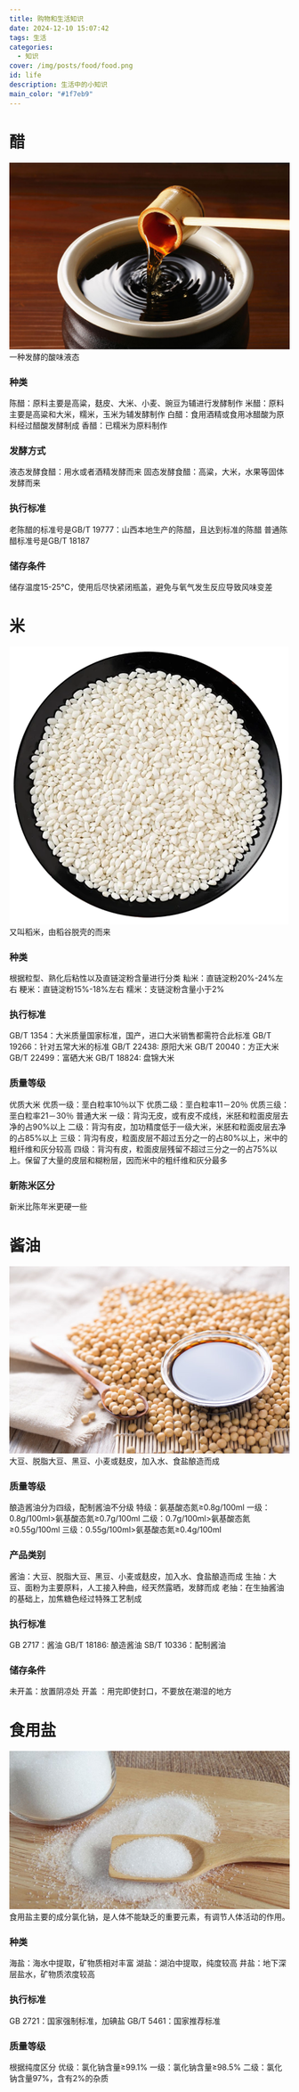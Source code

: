 ```yaml
---
title: 购物和生活知识
date: 2024-12-10 15:07:42
tags: 生活
categories:
  - 知识
cover: /img/posts/food/food.png
id: life
description: 生活中的小知识
main_color: "#1f7eb9"
---
```

# 醋
![](/img/posts/food/cu.png)
一种发酵的酸味液态
### 种类
陈醋：原料主要是高粱，麸皮、大米、小麦、豌豆为辅进行发酵制作
米醋：原料主要是高粱和大米，糯米，玉米为辅发酵制作
白醋：食用酒精或食用冰醋酸为原料经过醋酸发酵制成
香醋：已糯米为原料制作
### 发酵方式
液态发酵食醋：用水或者酒精发酵而来
固态发酵食醋：高粱，大米，水果等固体发酵而来
### 执行标准
老陈醋的标准号是GB/T 19777：山西本地生产的陈醋，且达到标准的陈醋
普通陈醋标准号是GB/T 18187
### 储存条件
储存温度15-25℃，使用后尽快紧闭瓶盖，避免与氧气发生反应导致风味变差
# 米
![](/img/posts/food/mi.png)
又叫稻米，由稻谷脱壳的而来
### 种类
根据粒型、熟化后粘性以及直链淀粉含量进行分类
籼米：直链淀粉20%-24%左右
粳米：直链淀粉15%-18%左右
糯米：支链淀粉含量小于2%
### 执行标准
GB/T 1354：大米质量国家标准，国产，进口大米销售都需符合此标准
GB/T 19266：针对五常大米的标准
GB/T 22438: 原阳大米
GB/T 20040：方正大米
GB/T 22499：富硒大米
GB/T 18824: 盘锦大米
### 质量等级
优质大米
优质一级：垩白粒率10％以下
优质二级：垩白粒率11－20％
优质三级：垩白粒率21－30％
普通大米
一级：背沟无皮，或有皮不成线，米胚和粒面皮层去净的占90%以上
二级：背沟有皮，加功精度低于一级大米，米胚和粒面皮层去净的占85%以上
三级：背沟有皮，粒面皮层不超过五分之一的占80%以上，米中的粗纤维和灰分较高
四级：背沟有皮，粒面皮层残留不超过三分之一的占75%以上。保留了大量的皮层和糊粉层，因而米中的粗纤维和灰分最多
### 新陈米区分
新米比陈年米更硬一些
# 酱油
![](/img/posts/food/jiangyou.jpg)
大豆、脱脂大豆、黑豆、小麦或麸皮，加入水、食盐酿造而成
### 质量等级
酿造酱油分为四级，配制酱油不分级
特级：氨基酸态氮≥0.8g/100ml
一级：0.8g/100ml>氨基酸态氮≥0.7g/100ml
二级：0.7g/100ml>氨基酸态氮≥0.55g/100ml
三级：0.55g/100ml>氨基酸态氮≥0.4g/100ml
### 产品类别
酱油：大豆、脱脂大豆、黑豆、小麦或麸皮，加入水、食盐酿造而成
生抽：大豆、面粉为主要原料，人工接入种曲，经天然露晒，发酵而成
老抽：在生抽酱油的基础上，加焦糖色经过特殊工艺制成
### 执行标准
GB 2717：酱油 
GB/T 18186: 酿造酱油
SB/T 10336：配制酱油
### 储存条件
未开盖：放置阴凉处
 开盖 ：用完即使封口，不要放在潮湿的地方
# 食用盐
![](/img/posts/food/shiyongyan.jpg)
食用盐主要的成分氯化钠，是人体不能缺乏的重要元素，有调节人体活动的作用。
### 种类
海盐：海水中提取，矿物质相对丰富
湖盐：湖泊中提取，纯度较高
井盐：地下深层盐水，矿物质浓度较高
### 执行标准
GB 2721：国家强制标准，加碘盐
GB/T 5461：国家推荐标准
### 质量等级
根据纯度区分
优级：氯化钠含量≥99.1%
一级：氯化钠含量≥98.5%
二级：氯化钠含量97%，含有2%的杂质
